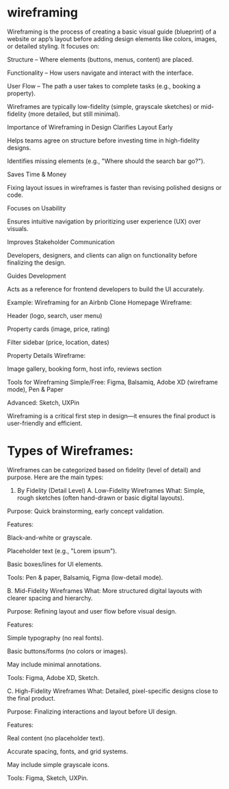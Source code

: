 # wireframing
Wireframing is the process of creating a basic visual guide (blueprint) of a website or app’s layout before adding design elements like colors, images, or detailed styling. It focuses on:

Structure – Where elements (buttons, menus, content) are placed.

Functionality – How users navigate and interact with the interface.

User Flow – The path a user takes to complete tasks (e.g., booking a property).

Wireframes are typically low-fidelity (simple, grayscale sketches) or mid-fidelity (more detailed, but still minimal).

Importance of Wireframing in Design
Clarifies Layout Early

Helps teams agree on structure before investing time in high-fidelity designs.

Identifies missing elements (e.g., "Where should the search bar go?").

Saves Time & Money

Fixing layout issues in wireframes is faster than revising polished designs or code.

Focuses on Usability

Ensures intuitive navigation by prioritizing user experience (UX) over visuals.

Improves Stakeholder Communication

Developers, designers, and clients can align on functionality before finalizing the design.

Guides Development

Acts as a reference for frontend developers to build the UI accurately.

Example: Wireframing for an Airbnb Clone
Homepage Wireframe:

Header (logo, search, user menu)

Property cards (image, price, rating)

Filter sidebar (price, location, dates)

Property Details Wireframe:

Image gallery, booking form, host info, reviews section

Tools for Wireframing
Simple/Free: Figma, Balsamiq, Adobe XD (wireframe mode), Pen & Paper

Advanced: Sketch, UXPin

Wireframing is a critical first step in design—it ensures the final product is user-friendly and efficient.

# Types of Wireframes: 
Wireframes can be categorized based on fidelity (level of detail) and purpose. Here are the main types:

1. By Fidelity (Detail Level)
A. Low-Fidelity Wireframes
What: Simple, rough sketches (often hand-drawn or basic digital layouts).

Purpose: Quick brainstorming, early concept validation.

Features:

Black-and-white or grayscale.

Placeholder text (e.g., "Lorem ipsum").

Basic boxes/lines for UI elements.

Tools: Pen & paper, Balsamiq, Figma (low-detail mode).

B. Mid-Fidelity Wireframes
What: More structured digital layouts with clearer spacing and hierarchy.

Purpose: Refining layout and user flow before visual design.

Features:

Simple typography (no real fonts).

Basic buttons/forms (no colors or images).

May include minimal annotations.

Tools: Figma, Adobe XD, Sketch.

C. High-Fidelity Wireframes
What: Detailed, pixel-specific designs close to the final product.

Purpose: Finalizing interactions and layout before UI design.

Features:

Real content (no placeholder text).

Accurate spacing, fonts, and grid systems.

May include simple grayscale icons.

Tools: Figma, Sketch, UXPin.
